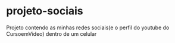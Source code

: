 # projeto-sociais
 Projeto contendo as minhas redes sociais(e o perfil do youtube do CursoemVideo) dentro de um celular
